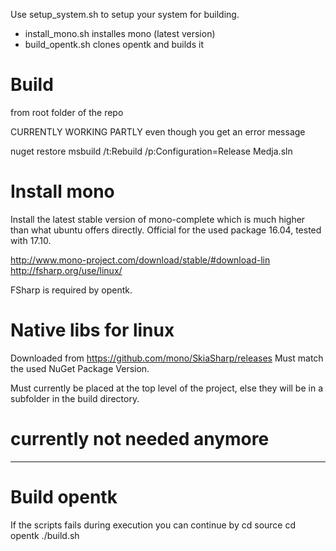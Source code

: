 Use setup_system.sh to setup your system for building.

* install_mono.sh installes mono (latest version)
* build_opentk.sh clones opentk and builds it

# Build
from root folder of the repo

CURRENTLY WORKING PARTLY even though you get an error message

nuget restore
msbuild /t:Rebuild /p:Configuration=Release Medja.sln


# Install mono

Install the latest stable version of mono-complete which is much higher than what ubuntu offers directly. Official for the used package 16.04, tested with 17.10.

http://www.mono-project.com/download/stable/#download-lin
http://fsharp.org/use/linux/

FSharp is required by opentk.

# Native libs for linux

Downloaded from https://github.com/mono/SkiaSharp/releases
Must match the used NuGet Package Version.

Must currently be placed at the top level of the project, else they will be in a subfolder in the build directory.




# currently not needed anymore
-------------------------------

# Build opentk

If the scripts fails during execution you can continue by 
cd source
cd opentk
./build.sh


